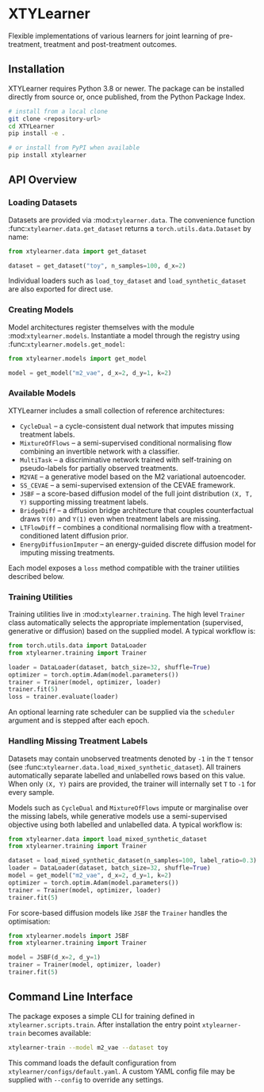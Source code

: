 # XTYLearner

Flexible implementations of various learners for joint learning of pre-treatment,
treatment and post-treatment outcomes.

## Installation

XTYLearner requires Python 3.8 or newer. The package can be installed directly
from source or, once published, from the Python Package Index.

```bash
# install from a local clone
git clone <repository-url>
cd XTYLearner
pip install -e .

# or install from PyPI when available
pip install xtylearner
```

## API Overview

### Loading Datasets

Datasets are provided via :mod:`xtylearner.data`.  The convenience function
:func:`xtylearner.data.get_dataset` returns a ``torch.utils.data.Dataset`` by
name:

```python
from xtylearner.data import get_dataset

dataset = get_dataset("toy", n_samples=100, d_x=2)
```

Individual loaders such as ``load_toy_dataset`` and ``load_synthetic_dataset``
are also exported for direct use.

### Creating Models

Model architectures register themselves with the module
:mod:`xtylearner.models`.  Instantiate a model through the registry using
:func:`xtylearner.models.get_model`:

```python
from xtylearner.models import get_model

model = get_model("m2_vae", d_x=2, d_y=1, k=2)
```

### Available Models

XTYLearner includes a small collection of reference architectures:

- ``CycleDual`` – a cycle-consistent dual network that imputes missing
  treatment labels.
- ``MixtureOfFlows`` – a semi-supervised conditional normalising flow
  combining an invertible network with a classifier.
- ``MultiTask`` – a discriminative network trained with self-training on
  pseudo-labels for partially observed treatments.
- ``M2VAE`` – a generative model based on the M2 variational autoencoder.
- ``SS_CEVAE`` – a semi-supervised extension of the CEVAE framework.
- ``JSBF`` – a score-based diffusion model of the full joint
  distribution ``(X, T, Y)`` supporting missing treatment labels.
- ``BridgeDiff`` – a diffusion bridge architecture that couples
  counterfactual draws ``Y(0)`` and ``Y(1)`` even when treatment labels
  are missing.
- ``LTFlowDiff`` – combines a conditional normalising flow with a
  treatment-conditioned latent diffusion prior.
- ``EnergyDiffusionImputer`` – an energy-guided discrete diffusion model
  for imputing missing treatments.

Each model exposes a ``loss`` method compatible with the trainer utilities
described below.

### Training Utilities

Training utilities live in :mod:`xtylearner.training`.  The high level `Trainer` class automatically selects the appropriate implementation (supervised, generative or diffusion) based on the supplied model.  A typical workflow is:

```python
from torch.utils.data import DataLoader
from xtylearner.training import Trainer

loader = DataLoader(dataset, batch_size=32, shuffle=True)
optimizer = torch.optim.Adam(model.parameters())
trainer = Trainer(model, optimizer, loader)
trainer.fit(5)
loss = trainer.evaluate(loader)
```
An optional learning rate scheduler can be supplied via the ``scheduler``
argument and is stepped after each epoch.

### Handling Missing Treatment Labels

Datasets may contain unobserved treatments denoted by ``-1`` in the
``T`` tensor (see :func:`xtylearner.data.load_mixed_synthetic_dataset`).
All trainers automatically separate labelled and unlabelled rows based on
this value.  When only ``(X, Y)`` pairs are provided, the trainer will
internally set ``T`` to ``-1`` for every sample.

Models such as ``CycleDual`` and ``MixtureOfFlows`` impute or marginalise over
the missing labels, while generative models use a
semi-supervised objective using both labelled and unlabelled data.  A typical
workflow is:

```python
from xtylearner.data import load_mixed_synthetic_dataset
from xtylearner.training import Trainer

dataset = load_mixed_synthetic_dataset(n_samples=100, label_ratio=0.3)
loader = DataLoader(dataset, batch_size=32, shuffle=True)
model = get_model("m2_vae", d_x=2, d_y=1, k=2)
optimizer = torch.optim.Adam(model.parameters())
trainer = Trainer(model, optimizer, loader)
trainer.fit(5)
```

For score-based diffusion models like ``JSBF`` the `Trainer`
handles the optimisation:

```python
from xtylearner.models import JSBF
from xtylearner.training import Trainer

model = JSBF(d_x=2, d_y=1)
trainer = Trainer(model, optimizer, loader)
trainer.fit(5)
```

## Command Line Interface

The package exposes a simple CLI for training defined in
``xtylearner.scripts.train``.  After installation the entry point
``xtylearner-train`` becomes available:

```bash
xtylearner-train --model m2_vae --dataset toy
```

This command loads the default configuration from
``xtylearner/configs/default.yaml``.  A custom YAML config file may be supplied
with ``--config`` to override any settings.
